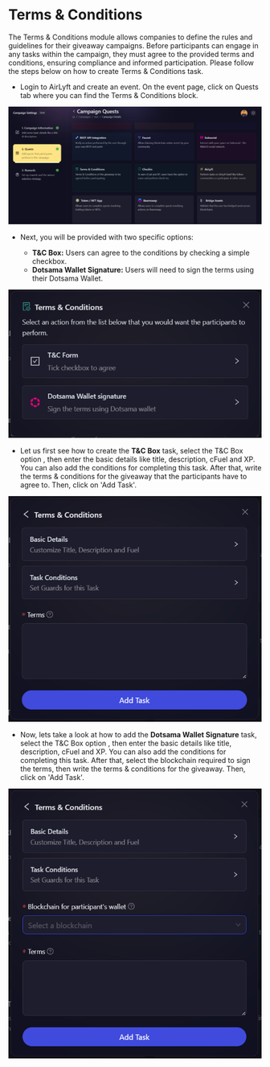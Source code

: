 # Terms & Conditions

The Terms & Conditions module allows companies to define the rules and guidelines for their giveaway campaigns. Before participants can engage in any tasks within the campaign, they must agree to the provided terms and conditions, ensuring compliance and informed participation. Please follow the steps below on how to create Terms & Conditions task.

- Login to AirLyft and create an event. On the event page, click on Quests tab where you can find the Terms & Conditions block. 

![Terms & Conditions Main](../../images/TermsConditionsMain.png)

- Next, you will be provided with two specific options:

    - **T&C Box:** Users can agree to the conditions by checking a simple checkbox.
    - **Dotsama Wallet Signature:** Users will need to sign the terms using their Dotsama Wallet.

![Terms & Conditions Options](../../images/TermsConditionsOptions.png)

- Let us first see how to create the **T&C Box** task, select the T&C Box option , then enter the basic details like title, description, cFuel and XP. You can also add the conditions for completing this task. After that, write the terms & conditions for the giveaway that the participants have to agree to. Then, click on 'Add Task'.

![Terms & Conditions Box](../../images/TermsConditionsBox.png)

- Now, lets take a look at how to add the **Dotsama Wallet Signature** task, select the T&C Box option , then enter the basic details like title, description, cFuel and XP. You can also add the conditions for completing this task. After that, select the blockchain required to sign the terms, then write the terms & conditions for the giveaway. Then, click on 'Add Task'.

![Dotsama Wallet Signature](../../images/TermsConditionsDotsama.png)